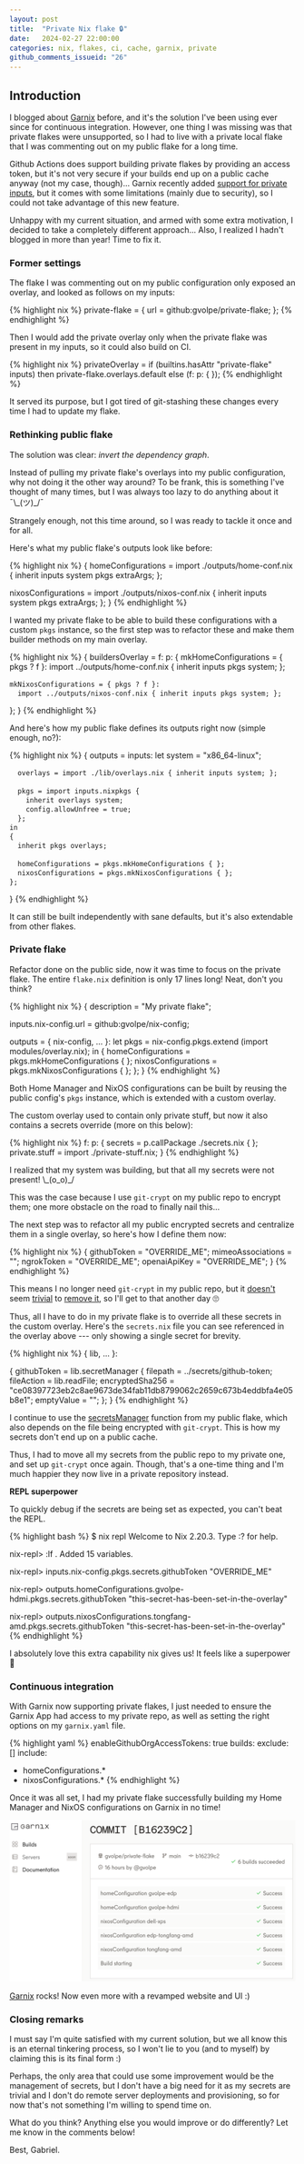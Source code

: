```yaml
---
layout: post
title:  "Private Nix flake 🔒"
date:   2024-02-27 22:00:00
categories: nix, flakes, ci, cache, garnix, private
github_comments_issueid: "26"
---
```


## Introduction

I blogged about [Garnix](../garnix) before, and it's the solution I've been using ever since for continuous integration. However, one thing I was missing was that private flakes were unsupported, so I had to live with a private local flake that I was commenting out on my public flake for a long time.

Github Actions does support building private flakes by providing an access token, but it's not very secure if your builds end up on a public cache anyway (not my case, though)... Garnix recently added [support for private inputs](https://garnix.io/docs/private_inputs), but it comes with some limitations (mainly due to security), so I could not take advantage of this new feature.

Unhappy with my current situation, and armed with some extra motivation, I decided to take a completely different approach... Also, I realized I hadn't blogged in more than year! Time to fix it.

### Former settings

The flake I was commenting out on my public configuration only exposed an overlay, and looked as follows on my inputs:

{% highlight nix %}
private-flake = {
  url = github:gvolpe/private-flake;
};
{% endhighlight %}

Then I would add the private overlay only when the private flake was present in my inputs, so it could also build on CI.

{% highlight nix %}
privateOverlay =
  if (builtins.hasAttr "private-flake" inputs)
  then private-flake.overlays.default
  else (f: p: { });
{% endhighlight %}

It served its purpose, but I got tired of git-stashing these changes every time I had to update my flake.

### Rethinking public flake

The solution was clear: *invert the dependency graph*.

Instead of pulling my private flake's overlays into my public configuration, why not doing it the other way around? To be frank, this is something I've thought of many times, but I was always too lazy to do anything about it ¯\\\_(ツ)_/¯

Strangely enough, not this time around, so I was ready to tackle it once and for all.

Here's what my public flake's outputs look like before:
 
{% highlight nix %}
{
  homeConfigurations =
    import ./outputs/home-conf.nix { inherit inputs system pkgs extraArgs; };

  nixosConfigurations =
    import ./outputs/nixos-conf.nix { inherit inputs system pkgs extraArgs; };
}
{% endhighlight %}

I wanted my private flake to be able to build these configurations with a custom `pkgs` instance, so the first step was to refactor these and make them builder methods on my main overlay.

{% highlight nix %}
{
  buildersOverlay = f: p: {
    mkHomeConfigurations = { pkgs ? f }:
      import ../outputs/home-conf.nix { inherit inputs pkgs system; };

    mkNixosConfigurations = { pkgs ? f }:
      import ../outputs/nixos-conf.nix { inherit inputs pkgs system; };
  };
}
{% endhighlight %}

And here's how my public flake defines its outputs right now (simple enough, no?):

{% highlight nix %}
{
  outputs = inputs:
    let
      system = "x86_64-linux";

      overlays = import ./lib/overlays.nix { inherit inputs system; };

      pkgs = import inputs.nixpkgs {
        inherit overlays system;
        config.allowUnfree = true;
      };
    in
    {
      inherit pkgs overlays;

      homeConfigurations = pkgs.mkHomeConfigurations { };
      nixosConfigurations = pkgs.mkNixosConfigurations { };
    };
}
{% endhighlight %}

It can still be built independently with sane defaults, but it's also extendable from other flakes.

### Private flake

Refactor done on the public side, now it was time to focus on the private flake. The entire `flake.nix` definition is only 17 lines long! Neat, don't you think?

{% highlight nix %}
{
  description = "My private flake";

  inputs.nix-config.url = github:gvolpe/nix-config;

  outputs = { nix-config, ... }:
    let
      pkgs = nix-config.pkgs.extend (import modules/overlay.nix);
    in
    {
      homeConfigurations = pkgs.mkHomeConfigurations { };
      nixosConfigurations = pkgs.mkNixosConfigurations { };
    };
}
{% endhighlight %}

Both Home Manager and NixOS configurations can be built by reusing the public config's `pkgs` instance, which is extended with a custom overlay.
 
The custom overlay used to contain only private stuff, but now it also contains a secrets override (more on this below):

{% highlight nix %}
f: p: {
  secrets = p.callPackage ./secrets.nix { };
  private.stuff = import ./private-stuff.nix;
}
{% endhighlight %}

I realized that my system was building, but that all my secrets were not present! \\\_(o_o)_/ 

This was the case because I use `git-crypt` on my public repo to encrypt them; one more obstacle on the road to finally nail this...

The next step was to refactor all my public encrypted secrets and centralize them in a single overlay, so here's how I define them now:

{% highlight nix %}
{
  githubToken = "OVERRIDE_ME";
  mimeoAssociations = "";
  ngrokToken = "OVERRIDE_ME";
  openaiApiKey = "OVERRIDE_ME";
}
{% endhighlight %}

This means I no longer need `git-crypt` in my public repo, but it [doesn't](https://gist.github.com/marcopaganini/62fc51a679f8985c10c3ca5d0c84031c) seem [trivial](https://github.com/AGWA/git-crypt/issues/170) to [remove it](https://github.com/AGWA/git-crypt/issues/137), so I'll get to that another day 🙄

Thus, all I have to do in my private flake is to override all these secrets in the custom overlay. Here's the `secrets.nix` file you can see referenced in the overlay above --- only showing a single secret for brevity.

{% highlight nix %}
{ lib, ... }:

{
  githubToken = lib.secretManager {
    filepath = ../secrets/github-token;
    fileAction = lib.readFile;
    encryptedSha256 = "ce08397723eb2c8ae9673de34fab11db8799062c2659c673b4eddbfa4e05b8e1";
    emptyValue = "";
  };
}
{% endhighlight %}
 
I continue to use the [secretsManager](https://github.com/gvolpe/nix-config/blob/a1db9d16c403cad14a0ec98c6fc55b491920806d/lib/default.nix#L23) function from my public flake, which also depends on the file being encrypted with `git-crypt`. This is how my secrets don't end up on a public cache.
 
Thus, I had to move all my secrets from the public repo to my private one, and set up `git-crypt` once again. Though, that's a one-time thing and I'm much happier they now live in a private repository instead.

**REPL superpower**

To quickly debug if the secrets are being set as expected, you can't beat the REPL.

{% highlight bash %}
$ nix repl
Welcome to Nix 2.20.3. Type :? for help.

nix-repl> :lf .
Added 15 variables.

nix-repl> inputs.nix-config.pkgs.secrets.githubToken
"OVERRIDE_ME"

nix-repl> outputs.homeConfigurations.gvolpe-hdmi.pkgs.secrets.githubToken
"this-secret-has-been-set-in-the-overlay"

nix-repl> outputs.nixosConfigurations.tongfang-amd.pkgs.secrets.githubToken
"this-secret-has-been-set-in-the-overlay"
{% endhighlight %}

I absolutely love this extra capability nix gives us! It feels like a superpower 🥷

### Continuous integration

With Garnix now supporting private flakes, I just needed to ensure the Garnix App had access to my private repo, as well as setting the right options on my `garnix.yaml` file.

{% highlight yaml %}
enableGithubOrgAccessTokens: true
builds:
 exclude: []
 include:
 - homeConfigurations.*
 - nixosConfigurations.*
{% endhighlight %}

Once it was all set, I had my private flake successfully building my Home Manager and NixOS configurations on Garnix in no time!

![summary](../images/garnix-private-build.png)
 
[Garnix](https://garnix.io/) rocks! Now even more with a revamped website and UI :)

### Closing remarks

I must say I'm quite satisfied with my current solution, but we all know this is an eternal tinkering process, so I won't lie to you (and to myself) by claiming this is its final form :)

Perhaps, the only area that could use some improvement would be the management of secrets, but I don't have a big need for it as my secrets are trivial and I don't do remote server deployments and provisioning, so for now that's not something I'm willing to spend time on.

What do you think? Anything else you would improve or do differently? Let me know in the comments below!

Best,
Gabriel.
